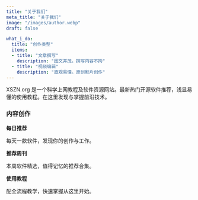 ```yaml
---
title: "关于我们"
meta_title: "关于我们"
image: "/images/author.webp"
draft: false

what_i_do:
  title: "创作类型"
  items:
  - title: "文章撰写"
    description: "图文并茂。撰写内容不拘"
  - title: "视频编辑"
    description: "直观易懂。原创影片创作"
---
```


XSZN.org 是一个科学上网教程及软件资源网站。最新热门开源软件推荐，浅显易懂的使用教程。在这里发现与掌握前沿技术。

### 内容创作

**每日推荐**

每天一款软件，发现你的创作与工作。

**推荐周刊**

本周软件精选，值得记忆的推荐合集。

**使用教程**

配全流程教学，快速掌握从这里开始。